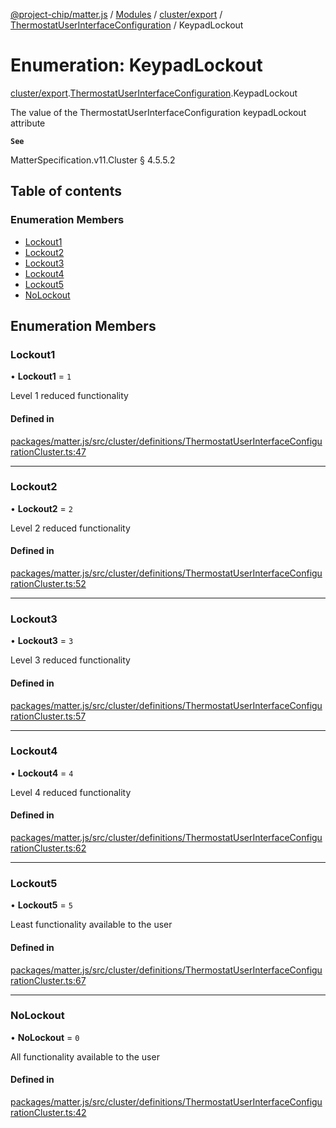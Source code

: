 [@project-chip/matter.js](../README.md) / [Modules](../modules.md) / [cluster/export](../modules/cluster_export.md) / [ThermostatUserInterfaceConfiguration](../modules/cluster_export.ThermostatUserInterfaceConfiguration.md) / KeypadLockout

# Enumeration: KeypadLockout

[cluster/export](../modules/cluster_export.md).[ThermostatUserInterfaceConfiguration](../modules/cluster_export.ThermostatUserInterfaceConfiguration.md).KeypadLockout

The value of the ThermostatUserInterfaceConfiguration keypadLockout attribute

**`See`**

MatterSpecification.v11.Cluster § 4.5.5.2

## Table of contents

### Enumeration Members

- [Lockout1](cluster_export.ThermostatUserInterfaceConfiguration.KeypadLockout.md#lockout1)
- [Lockout2](cluster_export.ThermostatUserInterfaceConfiguration.KeypadLockout.md#lockout2)
- [Lockout3](cluster_export.ThermostatUserInterfaceConfiguration.KeypadLockout.md#lockout3)
- [Lockout4](cluster_export.ThermostatUserInterfaceConfiguration.KeypadLockout.md#lockout4)
- [Lockout5](cluster_export.ThermostatUserInterfaceConfiguration.KeypadLockout.md#lockout5)
- [NoLockout](cluster_export.ThermostatUserInterfaceConfiguration.KeypadLockout.md#nolockout)

## Enumeration Members

### Lockout1

• **Lockout1** = ``1``

Level 1 reduced functionality

#### Defined in

[packages/matter.js/src/cluster/definitions/ThermostatUserInterfaceConfigurationCluster.ts:47](https://github.com/project-chip/matter.js/blob/2d9f2165d2672864fda3496a6d0d5f93597f82c6/packages/matter.js/src/cluster/definitions/ThermostatUserInterfaceConfigurationCluster.ts#L47)

___

### Lockout2

• **Lockout2** = ``2``

Level 2 reduced functionality

#### Defined in

[packages/matter.js/src/cluster/definitions/ThermostatUserInterfaceConfigurationCluster.ts:52](https://github.com/project-chip/matter.js/blob/2d9f2165d2672864fda3496a6d0d5f93597f82c6/packages/matter.js/src/cluster/definitions/ThermostatUserInterfaceConfigurationCluster.ts#L52)

___

### Lockout3

• **Lockout3** = ``3``

Level 3 reduced functionality

#### Defined in

[packages/matter.js/src/cluster/definitions/ThermostatUserInterfaceConfigurationCluster.ts:57](https://github.com/project-chip/matter.js/blob/2d9f2165d2672864fda3496a6d0d5f93597f82c6/packages/matter.js/src/cluster/definitions/ThermostatUserInterfaceConfigurationCluster.ts#L57)

___

### Lockout4

• **Lockout4** = ``4``

Level 4 reduced functionality

#### Defined in

[packages/matter.js/src/cluster/definitions/ThermostatUserInterfaceConfigurationCluster.ts:62](https://github.com/project-chip/matter.js/blob/2d9f2165d2672864fda3496a6d0d5f93597f82c6/packages/matter.js/src/cluster/definitions/ThermostatUserInterfaceConfigurationCluster.ts#L62)

___

### Lockout5

• **Lockout5** = ``5``

Least functionality available to the user

#### Defined in

[packages/matter.js/src/cluster/definitions/ThermostatUserInterfaceConfigurationCluster.ts:67](https://github.com/project-chip/matter.js/blob/2d9f2165d2672864fda3496a6d0d5f93597f82c6/packages/matter.js/src/cluster/definitions/ThermostatUserInterfaceConfigurationCluster.ts#L67)

___

### NoLockout

• **NoLockout** = ``0``

All functionality available to the user

#### Defined in

[packages/matter.js/src/cluster/definitions/ThermostatUserInterfaceConfigurationCluster.ts:42](https://github.com/project-chip/matter.js/blob/2d9f2165d2672864fda3496a6d0d5f93597f82c6/packages/matter.js/src/cluster/definitions/ThermostatUserInterfaceConfigurationCluster.ts#L42)
